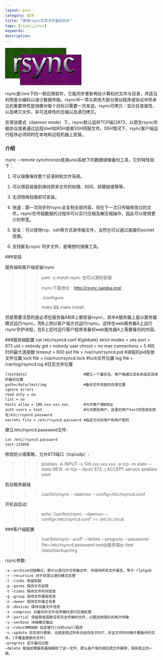 ```yaml
---
layout: post
category: 技术
title: "使用rsync实现文件备份同步"
tags: [rsync,Linux]
keywords: 
description: 
---
```


![Alt text](/public/img/tech/2014-12-20-01.jpg)

rsync是Unix下的一款应用软件，它能同步更新两处计算机的文件与目录，并适当利用差分编码以减少数据传输。rsync中一项与其他大部分类似程序或协议中所未见的重要特性是镜像对每个目标只需要一次发送。rsync可拷贝／显示目录属性，以及拷贝文件，并可选择性的压缩以及递归拷贝。

在常驻模式（daemon mode）下，rsync默认监听TCP端口873，以原生rsync传输协议或者通过远程shell如RSH或者SSH伺服文件。SSH情况下，rsync客户端运行程序必须同时在本地和远程机器上安装。



### 介绍

rsync – remote synchronize是类unix系统下的数据镜像备份工具，它的特性如下：

1. 可以镜像保存整个目录树和文件系统。

2. 可以很容易做到保持原来文件的权限、时间、软硬链接等等。

3. 无须特殊权限即可安装。

4. 快速：第一次同步时rsync会复制全部内容，但在下一次只传输修改过的文件。rsync在传输数据的过程中可以实行压缩及解压缩操作，因此可以使用更少的带宽。

5. 安全：可以使用rcp、ssh等方式来传输文件，当然也可以通过直接的socket连接。

6. 支持匿名rsync 同步文件，是理想的镜像工具。

###安装

服务端和客户端安装rsync

>>>yum -y install rsync
也可以源码安装

>>>rsync下载地址：http://rsync.samba.org/

>>>./configure

>>>make && make install

但是需要注意的是必须在服务器A和B上都安装rsync，其中A服务器上是以服务器模式运行rsync，而B上则以客户端方式运行rsync。这样在web服务器A上运行rsync守护进程，在B上定时运行客户程序来备份web服务器A上需要备份的内容。

###服务端配置
    cat  /etc/rsyncd.conf
    #[globale]
    strict modes = yes
    port = 873
    uid = nobody
    gid = nobody
    user chroot = no
    max connections = 5                 #同时的最大连接数
    timeout = 600
    pid file = /var/run/rsyncd.pid      #进程的pid存放文件位置
    lock file = /var/run/rsyncd.lock    #lock文件位置
    log file = /var/log/rsyncd.log      #日志文件位置
 
    [testdata]                          #建立一个备份名，客户端通过该名称指定具体的备份位置
    path=/data/test/img                 #备份文件存放的目录位置
    ignore errors
    read only = no
    list = no
    hosts allow = 106.xxx.xxx.xxx       #允许客户端B地址
    auth users = test                   #允许那些用户，这里的用户test的信息存放在/etc/rsyncd.password
    secrets file = /etc/rsyncd.password #指定允许的用户和用户密码
    
建立/etc/rsyncd.password文件:

    cat /etc/rsyncd.password
    test:123456

修改防火墙策略，允许873端口（tcp/udp）:

>>>iptables -A INPUT -s 106.xxx.xxx.xxx -p tcp -m state --state NEW -m tcp --dport 873 -j ACCEPT service iptables save

启动服务器端

>>>/usr/bin/rsync --daemon --config=/etc/rsyncd.conf

开机自启动:

>>>echo '/usr/bin/rsync --daemon --config=/etc/rsyncd.conf' >> /etc/rc.local

###客户端配置

>>>/usr/bin/rsync -avzP --delete  --progress --password-file=/etc/rsyncd.password test@服务端ip::test /data/backup/img

rsync参数:

    -a –archive归档模式，表示以递归方式传输文件，并保持所有文件属性，等于-rlptgoD
    -r –recursive 对子目录以递归模式处理
    -l –links 保留软链
    -p –perms 保持文件权限
    -t –times 保持文件时间信息
    -g –group 保持文件属组信息
    -o –owner 保持文件属主信息
    -D –devices 保持设备文件信息
    -z –compress 对备份的文件在传输时进行压缩处理
    -P –partial 保留那些因故没有完全传输的文件，以是加快随后的再次传输
    -v –verbose 详细模式输出
    -e –rsh=COMMAND 指定替代rsh的shell程序
    -u –update 仅仅进行更新，也就是跳过所有已经存在于DST，并且文件时间晚于要备份的文件。(不覆盖更新的文件)
    –progress 显示备份过程
    –delete 是指如果服务器端删除了这一文件，那么客户端也相应把文件删除，保持真正的一致。
    

